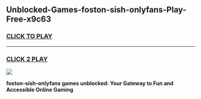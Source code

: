 
## Unblocked-Games-foston-sish-onlyfans-Play-Free-x9c63
<h3>
<a href="https://premium76.site?title=foston-sish-onlyfans&ref=24M">CLICK TO PLAY</a></h3>
<hr>

<h3>
<a href="https://premium76.site?title=foston-sish-onlyfans&ref=24M">CLICK 2 PLAY</a>
  
</h3>

<a href="https://premium76.site?title=foston-sish-onlyfans&ref=24M"><img src="https://clearcache.store/games.png"></a>


**foston-sish-onlyfans games unblocked: Your Gateway to Fun and Accessible Online Gaming**

